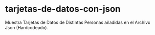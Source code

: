 # tarjetas-de-datos-con-json
Muestra Tarjetas de Datos de Distintas Personas añadidas en el Archivo Json (Hardcodeado).
